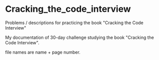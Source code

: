 # Cracking_the_code_interview
Problems / descriptions for practicing the book "Cracking the Code Interview"

My documentation of 30-day challenge studying the book "Cracking the Code Interview".

file names are name + page number.
